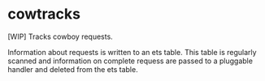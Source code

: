 # cowtracks

[WIP] Tracks cowboy requests. 

Information about requests is written to an ets table. This table is
regularly scanned and information on complete requess are passed to
a pluggable handler and deleted from the ets table. 
